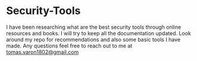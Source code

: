 # Security-Tools
I have been researching what are the best security tools through online resources and books. I will try to keep all the documentation updated. Look around my repo for recommendations and also some basic tools I have made. Any questions feel free to reach out to me at tomas.varon1802@gmail.com
